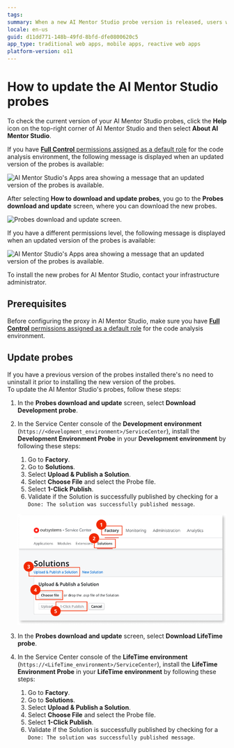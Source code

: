 ```yaml
---
tags: 
summary: When a new AI Mentor Studio probe version is released, users with Full Control of the code analysis environment can update it autonomously. Learn how to update the probes in this topic.
locale: en-us
guid: d11dd771-148b-49fd-8bfd-dfe0800620c5
app_type: traditional web apps, mobile apps, reactive web apps
platform-version: o11
---
```


# How to update the AI Mentor Studio probes

<div class="info" markdown="1">

To check the current version of your AI Mentor Studio probes, click the **Help** icon on the top-right corner of AI Mentor Studio and then select **About AI Mentor Studio**.

</div>

If you have [**Full Control** permissions assigned as a default role](how-works.md#update-probes) for the code analysis environment, the following message is displayed when an updated version of the probes is available: 

![AI Mentor Studio's Apps area showing a message that an updated version of the probes is available.](images/probes-update-full-ams.png)

After selecting **How to download and update probes**, you go to the **Probes download and update** screen, where you can download the new probes.

![**Probes download and update** screen.](images/probes-procedure-ams.png)

If you have a different permissions level, the following message is displayed when an updated version of the probes is available:

![AI Mentor Studio's Apps area showing a message that an updated version of the probes is available.](images/probes-update-listapp-ams.png)

To install the new probes for AI Mentor Studio, contact your infrastructure administrator.

## Prerequisites

Before configuring the proxy in AI Mentor Studio, make sure you have [**Full Control** permissions assigned as a default role](how-works.md#update-probes) for the code analysis environment.

## Update probes

If you have a previous version of the probes installed there's no need to uninstall it prior to installing the new version of the probes.  
To update the AI Mentor Studio's probes, follow these steps:

1. In the **Probes download and update** screen, select **Download Development probe**.

1. In the Service Center console of the **Development environment** (`https://<development_environment>/ServiceCenter`), install the **Development Environment Probe** in your **Development environment** by following these steps:

    1. Go to **Factory**.
    1. Go to **Solutions**.
    1. Select **Upload & Publish a Solution**.
    1. Select **Choose File** and select the Probe file.
    1. Select **1-Click Publish**.
    1. Validate if the Solution is successfully published by checking for a `Done: The solution was successfully published message`.

    ![Install probes in Service Center](images/setup-install-probes-sc.png)

1. In the **Probes download and update** screen, select **Download LifeTime probe**.

1. In the Service Center console of the **LifeTime environment** (`https://<LifeTime_environment>/ServiceCenter`), install the **LifeTime Environment Probe** in your **LifeTime environment** by following these steps:

    1. Go to **Factory**.
    1. Go to **Solutions**.
    1. Select **Upload & Publish a Solution**.
    1. Select **Choose File** and select the Probe file.
    1. Select **1-Click Publish**.
    1. Validate if the Solution is successfully published by checking for a `Done: The solution was successfully published message`.

